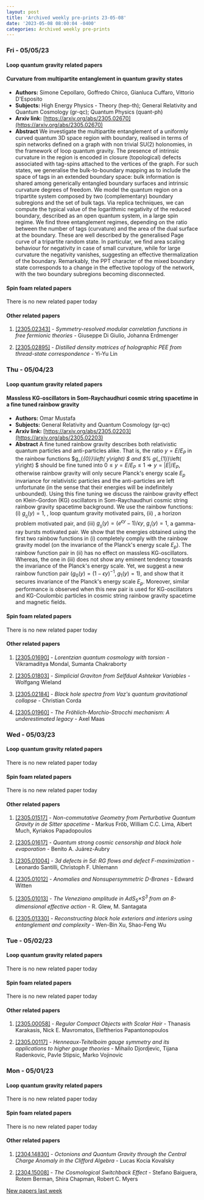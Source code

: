 ```yaml
---
layout: post
title: 'Archived weekly pre-prints 23-05-08'
date: '2023-05-08 08:00:04 -0400'
categories: Archived weekly pre-prints
---
```



### Fri - 05/05/23

#### Loop quantum gravity related papers

#### **Curvature from multipartite entanglement in quantum gravity states**
 - **Authors:** Simone Cepollaro, Goffredo Chirco, Gianluca Cuffaro, Vittorio D'Esposito
 - **Subjects:** High Energy Physics - Theory (hep-th); General Relativity and Quantum Cosmology (gr-qc); Quantum Physics (quant-ph)
 - **Arxiv link:** [https://arxiv.org/abs/2305.02670](https://arxiv.org/abs/2305.02670)
 - **Abstract**
 We investigate the multipartite entanglement of a uniformly curved quantum 3D space region with boundary, realised in terms of spin networks defined on a graph with non trivial SU(2) holonomies, in the framework of loop quantum gravity. The presence of intrinsic curvature in the region is encoded in closure (topological) defects associated with tag-spins attached to the vertices of the graph. For such states, we generalise the bulk-to-boundary mapping as to include the space of tags in an extended boundary space: bulk information is shared among generically entangled boundary surfaces and intrinsic curvature degrees of freedom. We model the quantum region on a tripartite system composed by two (complementary) boundary subregions and the set of bulk tags. Via replica techniques, we can compute the typical value of the logarithmic negativity of the reduced boundary, described as an open quantum system, in a large spin regime. We find three entanglement regimes, depending on the ratio between the number of tags (curvature) and the area of the dual surface at the boundary. These are well described by the generalised Page curve of a tripartite random state. In particular, we find area scaling behaviour for negativity in case of small curvature, while for large curvature the negativity vanishes, suggesting an effective thermalization of the boundary. Remarkably, the PPT character of the mixed boundary state corresponds to a change in the effective topology of the network, with the two boundary subregions becoming disconnected. 

#### Spin foam related papers

There is no new related paper today 



#### Other related papers

1. [[2305.02343]](https://arxiv.org/abs/2305.02343) - *Symmetry-resolved modular correlation functions in free fermionic  theories* - Giuseppe Di Giulio, Johanna Erdmenger

1. [[2305.02895]](https://arxiv.org/abs/2305.02895) - *Distilled density matrices of holographic PEE from thread-state  correspondence* - Yi-Yu Lin



### Thu - 05/04/23

#### Loop quantum gravity related papers

#### **Massless KG-oscillators in Som-Raychaudhuri cosmic string spacetime in a  fine tuned rainbow gravity**
 - **Authors:** Omar Mustafa
 - **Subjects:** General Relativity and Quantum Cosmology (gr-qc)
 - **Arxiv link:** [https://arxiv.org/abs/2305.02203](https://arxiv.org/abs/2305.02203)
 - **Abstract**
 A fine tuned rainbow gravity describes both relativistic quantum particles and anti-particles alike. That is, the ratio $y=E/E_{P}$ in the rainbow functions $g_{_{0}}\left( y\right) $ and $% g_{_{1}}\left( y\right) $ should be fine tuned into $0\leq y=E/E_{P}\leq 1\Rightarrow y=\left\vert E\right\vert /E_{P}$, otherwise rainbow gravity will only secure Planck's energy scale $E_p$ invariance for relativistic particles and the anti-particles are left unfortunate (in the sense that their energies will be indefinitely unbounded). Using this fine tuning we discuss the rainbow gravity effect on Klein-Gordon (KG) oscillators in Som-Raychaudhuri cosmic string rainbow gravity spacetime background. We use the rainbow functions: (i) $g_{_{0}}\left( y\right) =1$, $% g_{_{1}}\left( y\right) =\sqrt{1-\epsilon y^{n}}, n=0,1$, loop quantum gravity motivated pairs, (ii) $% g_{_{0}}\left( y\right) =g_{_{1}}\left( y\right) =\left( 1-\epsilon y\right) ^{-1}$, a horizon problem motivated pair, and (iii) $g_{_{0}}\left( y\right) =\left( e^{\epsilon y}-1\right) /\epsilon y$, $g_{_{1}}\left( y\right) =1$, a gamma-ray bursts motivated pair. We show that the energies obtained using the first two rainbow functions in (i) completely comply with the rainbow gravity model (on the invariance of the Planck's energy scale $E_{p}$). The rainbow function pair in (ii) has no effect on massless KG-oscillators. Whereas, the one in (iii) does not show any eminent tendency towards the invariance of the Planck's energy scale. Yet, we suggest a new rainbow function pair $(g_0(y)=(1-\epsilon y)^{-1}, g_1 (y)=1)$, and show that it secures invariance of the Planck's energy scale $E_p$. Moreover, similar performance is observed when this new pair is used for KG-oscillators and KG-Coulombic particles in cosmic string rainbow gravity spacetime and magnetic fields. 

#### Spin foam related papers

There is no new related paper today 



#### Other related papers

1. [[2305.01690]](https://arxiv.org/abs/2305.01690) - *Lorentzian quantum cosmology with torsion* - Vikramaditya Mondal, Sumanta Chakraborty

1. [[2305.01803]](https://arxiv.org/abs/2305.01803) - *Simplicial Graviton from Selfdual Ashtekar Variables* - Wolfgang Wieland

1. [[2305.02184]](https://arxiv.org/abs/2305.02184) - *Black hole spectra from Vaz's quantum gravitational collapse* - Christian Corda

1. [[2305.01960]](https://arxiv.org/abs/2305.01960) - *The Fröhlich-Morchio-Strocchi mechanism: A underestimated legacy* - Axel Maas



### Wed - 05/03/23

#### Loop quantum gravity related papers

There is no new related paper today 

#### Spin foam related papers

There is no new related paper today 



#### Other related papers

1. [[2305.01517]](https://arxiv.org/abs/2305.01517) - *Non-commutative Geometry from Perturbative Quantum Gravity in de Sitter  spacetime* - Markus Fröb, William C.C. Lima, Albert Much, Kyriakos Papadopoulos

1. [[2305.01617]](https://arxiv.org/abs/2305.01617) - *Quantum strong cosmic censorship and black hole evaporation* - Benito A. Juárez-Aubry

1. [[2305.01004]](https://arxiv.org/abs/2305.01004) - *3d defects in 5d: RG flows and defect F-maximization* - Leonardo Santilli, Christoph F. Uhlemann

1. [[2305.01012]](https://arxiv.org/abs/2305.01012) - *Anomalies and Nonsupersymmetric D-Branes* - Edward Witten

1. [[2305.01013]](https://arxiv.org/abs/2305.01013) - *The Veneziano amplitude in AdS$_5 \times$S$^3$ from an 8-dimensional  effective action* - R. Glew, M. Santagata

1. [[2305.01330]](https://arxiv.org/abs/2305.01330) - *Reconstructing black hole exteriors and interiors using entanglement and  complexity* - Wen-Bin Xu, Shao-Feng Wu



### Tue - 05/02/23

#### Loop quantum gravity related papers

There is no new related paper today 

#### Spin foam related papers

There is no new related paper today 



#### Other related papers

1. [[2305.00058]](https://arxiv.org/abs/2305.00058) - *Regular Compact Objects with Scalar Hair* - Thanasis Karakasis, Nick E. Mavromatos, Eleftherios Papantonopoulos

1. [[2305.00117]](https://arxiv.org/abs/2305.00117) - *Henneaux-Teitelboim gauge symmetry and its applications to higher gauge  theories* - Mihailo Djordjevic, Tijana Radenkovic, Pavle Stipsic, Marko Vojinovic



### Mon - 05/01/23

#### Loop quantum gravity related papers

There is no new related paper today 

#### Spin foam related papers

There is no new related paper today 



#### Other related papers

1. [[2304.14830]](https://arxiv.org/abs/2304.14830) - *Octonions and Quantum Gravity through the Central Charge Anomaly in the  Clifford Algebra* - Lucas Kocia Kovalsky

1. [[2304.15008]](https://arxiv.org/abs/2304.15008) - *The Cosmological Switchback Effect* - Stefano Baiguera, Rotem Berman, Shira Chapman, Robert C. Myers






[New papers last week]({{site.url}}/archived/weekly/pre-prints/2023/05/01/archived_weekly_papers.html)